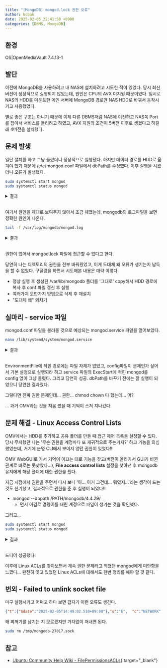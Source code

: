 ```yaml
---
title: "[MongoDB] mongod.lock 권한 오류"
author: hcbak
date: 2025-02-05 22:41:58 +0900
categories: [DBMS, MongoDB]
---
```


## 환경

OS|OpenMediaVault 7.4.13-1

## 발단

이전에 MongoDB를 사용하려고 내 NAS에 설치하려고 시도한 적이 있었다. 당시 최신 버전이 정상적으로 실행되지 않았는데, 원인은 CPU의 AVX 미지원 때문이었다. 임시로 NAS의 HDD를 마운트한 메인 서버에 MongoDB 경로만 NAS HDD로 바꿔서 동작시키고 사용했었다.

별로 좋은 구조는 아니기 때문에 이제 다른 DBMS처럼 NAS에 이전하고 NAS쪽 Port를 잡아서 서비스를 돌리려고 하였고, AVX 지원의 조건이 5버전 이후로 생겼다고 하길래 4버전을 설치했다.

## 문제 발생

일단 설치를 하고 그냥 돌렸더니 정상적으로 실행됐다. 하지만 데이터 경로를 HDD로 옮겨야 했기 때문에 /etc/mongod.conf 파일에서 dbPath를 수정했다. 이후 실행을 시켰더니 오류가 발생했다.

```bash
sudo systemctl start mongod
sudo systemctl status mongod
```

<details>
  <summary>결과</summary>
  <div markdown="1">

```text
× mongod.service - MongoDB Database Server
     Loaded: loaded (/lib/systemd/system/mongod.service; enabled; preset: enabled)
     Active: failed (Result: exit-code) since Wed 2025-02-05 13:16:55 KST; 4s ago
   Duration: 573ms
       Docs: https://docs.mongodb.org/manual
    Process: 3482681 ExecStart=/usr/bin/mongod --config /etc/mongod.conf (code=exited, status=100)
   Main PID: 3482681 (code=exited, status=100)
        CPU: 240ms

Feb 05 13:16:55 systemd[1]: Started mongod.service - MongoDB Database Server.
Feb 05 13:16:55 mongod[3482681]: {"t":{"$date":"2025-02-05T04:16:55.497Z"},"s":"I",  "c":"CONTROL",  "id":7484500, "ctx":"main","msg":"Environment variable MONGODB_CONFIG_OVERRIDE_NOFORK == 1, overriding \"processManagement.fork\" to false"}
Feb 05 13:16:55 systemd[1]: mongod.service: Main process exited, code=exited, status=100/n/a
Feb 05 13:16:55 systemd[1]: mongod.service: Failed with result 'exit-code'.
```

  </div>
</details><br>

여기서 원인을 제대로 보여주지 않아서 조금 헤맸는데, mongodb의 로그파일을 보면 정확한 원인이 나온다.

```bash
tail -f /var/log/mongodb/mongod.log
```

<details>
  <summary>결과</summary>
  <div markdown="1">

```json
...
{"t":{"$date":"2025-02-05T13:29:29.526+09:00"},"s":"E",  "c":"STORAGE",  "id":20557,   "ctx":"initandlisten","msg":"DBException in initAndListen, terminating","attr":{"error":"Location28596: Unable to determine status of lock file in the data directory /PATH/mongodb/4.4.29: boost::filesystem::status: Permission denied: \"/PATH/mongodb/4.4.29/mongod.lock\""}}
...
```

  </div>
</details><br>

권한이 없어서 mongod.lock 파일에 접근할 수 없다고 한다.

당연히 나는 디렉토리의 권한을 전부 바꿔줬었고, 이게 도대체 왜 오류가 생기는지 납득을 할 수 없었다. 구글링을 하면서 시도해본 내용은 대략 이렇다.

- 정상 실행 후 생성된 /var/lib/mongodb 폴더를 '그대로' copy해서 HDD 경로에 복사 후 conf 파일 갱신 후 실행
- 여러가지 오만가지 방법으로 삭제 후 재설치
- "도대체 왜" 외치기

## 실마리 - service 파일

mongod.conf 파일을 불러올 것으로 예상되는 mongod.service 파일을 열어보았다.

```bash
nano /lib/systemd/system/mongod.service
```

<details>
  <summary>결과</summary>
  <div markdown="1">

```text
[Unit]
Description=MongoDB Database Server
Documentation=https://docs.mongodb.org/manual
After=network-online.target
Wants=network-online.target

[Service]
User=mongodb
Group=mongodb
EnvironmentFile=-/etc/default/mongod
Environment="MONGODB_CONFIG_OVERRIDE_NOFORK=1"
ExecStart=/usr/bin/mongod --config /etc/mongod.conf
RuntimeDirectory=mongodb
# file size
LimitFSIZE=infinity
# cpu time
LimitCPU=infinity
# virtual memory size
LimitAS=infinity
# open files
LimitNOFILE=64000
# processes/threads
LimitNPROC=64000
# locked memory
LimitMEMLOCK=infinity
# total threads (user+kernel)
TasksMax=infinity
TasksAccounting=false

# Recommended limits for mongod as specified in
# https://docs.mongodb.com/manual/reference/ulimit/#recommended-ulimit-settings

[Install]
WantedBy=multi-user.target
```

  </div>
</details><br>

EnvironmentFile에 적힌 경로에는 파일 자체가 없었고, config파일이 문제인가 싶어서 기본 설정으로 실행되라 하고 service 파일의 ExecStart에 적힌 mongod를 config 없이 그냥 돌렸다. 그리고 당연히 성공. dbPath를 바꾸기 전에는 잘 실행이 되었으니 당연한 결과였다.

그렇다면 진짜 권한 문제인데... 권한... chmod chown 다 했는데... 어?

... 과거 OMV라는 것을 처음 썼을 때 기억이 스쳐 지나갔다.

## 문제 해결 - Linux Access Control Lists

OMV에서는 HDD를 추가하고 공유 폴더를 만들 때 접근 제어 목록을 설정할 수 있다. 당시 무지했던 나는 '무슨 권한을 계정마다 또 재귀적으로 주는거지?' 하고 기능을 의심했었는데, 거기에 분명 CLI에서 보이지 않던 권한이 있었다!!

OMV WebGUI로 가서 기억이 이끄는 대로 기능을 찾고(버전이 올라가서 GUI가 바뀐 관계로 바로는 못찾았다...), **File access control lists** 설정을 찾아낸 후 mongodb 유저에게 해당 폴더에 대한 권한을 줬다.

지금 시점에서 권한을 주면서 다시 보니 '아... 이거 그건데... 뭐였지...'라는 생각이 드는 것도 신기했고, 결과적으로 권한을 준 후 실행이 되었다!!

- mongod --dbpath /PATH/mongodb/4.4.29/
  - 먼저 이걸로 명령어를 내린 계정으로 파일이 생기는 것을 확인했다.

그리고...

```bash
sudo systemctl start mongod
sudo systemctl status mongod
```

<details>
  <summary>결과</summary>
  <div markdown="1">

```text
● mongod.service - MongoDB Database Server
     Loaded: loaded (/lib/systemd/system/mongod.service; enabled; preset: enabled)
     Active: active (running) since Wed 2025-02-05 15:06:29 KST; 1s ago
       Docs: https://docs.mongodb.org/manual
   Main PID: 3498750 (mongod)
     Memory: 56.9M
        CPU: 1.167s
     CGroup: /system.slice/mongod.service
             └─3498750 /usr/bin/mongod --config /etc/mongod.conf

Feb 05 15:06:29 systemd[1]: Started mongod.service - MongoDB Database Server.
Feb 05 15:06:29 mongod[3498750]: {"t":{"$date":"2025-02-05T06:06:29.406Z"},"s":"I",  "c":"CONTROL",  "id":7484500, "ctx":"main","msg":"Environ>
```

  </div>
</details><br>

드디어 성공했다!

이후에 Linux ACLs를 찾아보면서 계속 권한 문제라고 외쳤던 mongod에게 미안함을 느꼈다... 완전히 잊고 있었던 Linux ACLs에 대해서도 한번 정리를 해야 할 것 같다.

## 번외 - Failed to unlink socket file

마구 실행시키고 어쩌고 하다 보면 갑자기 이런 오류도 생긴다.

```json
{"t":{"$date":"2025-02-05T14:49:02.510+09:00"},"s":"E",  "c":"NETWORK",  "id":23024,   "ctx":"initandlisten","msg":"Failed to unlink socket file","attr":{"path":"/tmp/mongodb-27017.sock","error":"Operation not permitted"}}
```

왜 찌꺼기를 남기는 지 모르겠지만 가차없이 쳐내면 된다.

```bash
sudo rm /tmp/mongodb-27017.sock
```

## 참고

- [Ubuntu Community Help Wiki - FilePermissionsACLs](https://help.ubuntu.com/community/FilePermissionsACLs){:target="_blank"}
